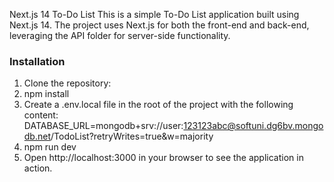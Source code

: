 Next.js 14 To-Do List This is a simple To-Do List application built using Next.js 14. The project uses Next.js for both the front-end and back-end, leveraging the API folder for server-side functionality.

### Installation

1. Clone the repository:
2. npm install
3. Create a .env.local file in the root of the project with the following content:
   DATABASE_URL=mongodb+srv://user:123123abc@softuni.dg6bv.mongodb.net/TodoList?retryWrites=true&w=majority
4. npm run dev
5. Open http://localhost:3000 in your browser to see the application in action.
